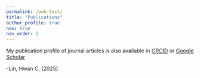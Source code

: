 ```yaml
---
permalink: /pub-test/
title: "Publications"
author_profile: true
nav: true
nav_order: 2
---
```



My publication profile of journal articles is also available in [ORCID](https://orcid.org/0000-0002-9983-8078) or [Google Scholar](https://scholar.google.com/citations?user=u9C67bMAAAAJ&hl=en)

-Lin, Hwan C. (2025)
